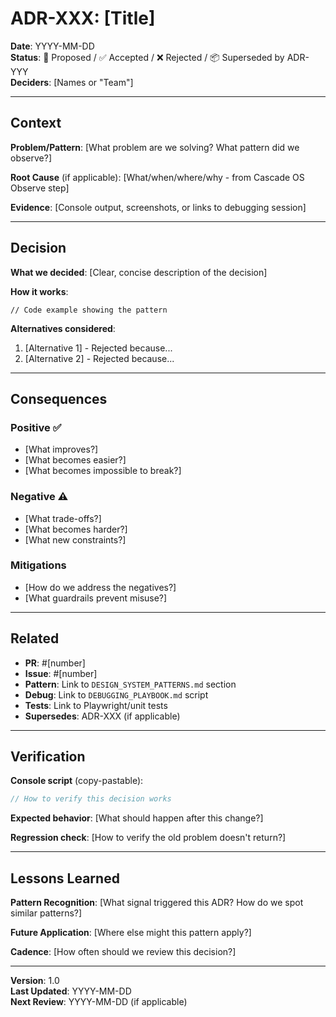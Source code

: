 # ADR-XXX: [Title]

**Date**: YYYY-MM-DD  
**Status**: 🚧 Proposed / ✅ Accepted / ❌ Rejected / 📦 Superseded by ADR-YYY  
**Deciders**: [Names or "Team"]  

---

## Context

**Problem/Pattern**:
[What problem are we solving? What pattern did we observe?]

**Root Cause** (if applicable):
[What/when/where/why - from Cascade OS Observe step]

**Evidence**:
[Console output, screenshots, or links to debugging session]

---

## Decision

**What we decided**:
[Clear, concise description of the decision]

**How it works**:
```tsx
// Code example showing the pattern
```

**Alternatives considered**:
1. [Alternative 1] - Rejected because...
2. [Alternative 2] - Rejected because...

---

## Consequences

### Positive ✅
- [What improves?]
- [What becomes easier?]
- [What becomes impossible to break?]

### Negative ⚠️
- [What trade-offs?]
- [What becomes harder?]
- [What new constraints?]

### Mitigations
- [How do we address the negatives?]
- [What guardrails prevent misuse?]

---

## Related

- **PR**: #[number]
- **Issue**: #[number]
- **Pattern**: Link to `DESIGN_SYSTEM_PATTERNS.md` section
- **Debug**: Link to `DEBUGGING_PLAYBOOK.md` script
- **Tests**: Link to Playwright/unit tests
- **Supersedes**: ADR-XXX (if applicable)

---

## Verification

**Console script** (copy-pastable):
```javascript
// How to verify this decision works
```

**Expected behavior**:
[What should happen after this change?]

**Regression check**:
[How to verify the old problem doesn't return?]

---

## Lessons Learned

**Pattern Recognition**:
[What signal triggered this ADR? How do we spot similar patterns?]

**Future Application**:
[Where else might this pattern apply?]

**Cadence**:
[How often should we review this decision?]

---

**Version**: 1.0  
**Last Updated**: YYYY-MM-DD  
**Next Review**: YYYY-MM-DD (if applicable)
